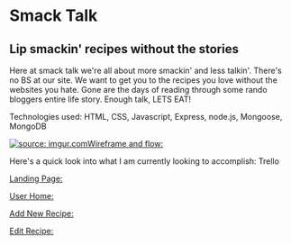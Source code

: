 <h1>Smack Talk</h1>
<h2>Lip smackin' recipes without the stories</h2>

<p>Here at smack talk we're all about more smackin' and less talkin'. There's no BS at our site. We want to get you to the recipes you love without the websites you hate. Gone are the days of reading through some rando bloggers entire life story. Enough talk, LETS EAT!</p>

Technologies used:
HTML, CSS, Javascript, Express, node.js, Mongoose, MongoDB

<a href="https://imgur.com/Cpv4k8D"><img src="https://i.imgur.com/Cpv4k8D.png" title="source: imgur.com" />Wireframe and flow:</a>


Here's a quick look into what I am currently looking to accomplish:
<a href="https://trello.com/b/KeGymZbs/project-2"></a>Trello<br>


<a href="https://i.imgur.com/rJwymI6.jpg?1">Landing Page:</a>


<a href="https://i.imgur.com/V9XYc0Z.png?1">User Home:</a>


<a href="https://i.imgur.com/y9ve8MK.jpg?1">Add New Recipe:</a>


<a href="https://i.imgur.com/4M0eybc.jpg?1">Edit Recipe:</a>